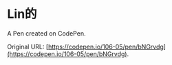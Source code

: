 # Lin的

A Pen created on CodePen.

Original URL: [https://codepen.io/106-05/pen/bNGrvdg](https://codepen.io/106-05/pen/bNGrvdg).

